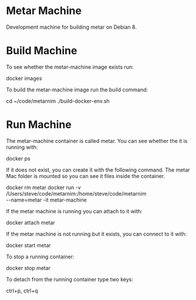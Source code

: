 Metar Machine
============

Development machine for building metar on Debian 8.

Build Machine
=============

To see whether the metar-machine image exists run:

  docker images

To build the metar-machine image run the build command:

  cd ~/code/metarnim
  ./build-docker-env.sh

Run Machine
===========

The metar-machine container is called metar. You can see whether the
it is running with:

  docker ps

If it does not exist, you can create it with the following command.
The metar Mac folder is mounted so you can see it files inside the
container.

  docker rm metar
  docker run -v /Users/steve/code/metarnim:/home/steve/code/metarnim \
  --name=metar -it metar-machine

If the metar machine is running you can attach to it with:

  docker attach metar

If the metar machine is not running but it exists, you can connect to
it with:

  docker start metar

To stop a running container:

  docker stop metar

To detach from the running container type two keys:

  ctrl+p, ctrl+q
